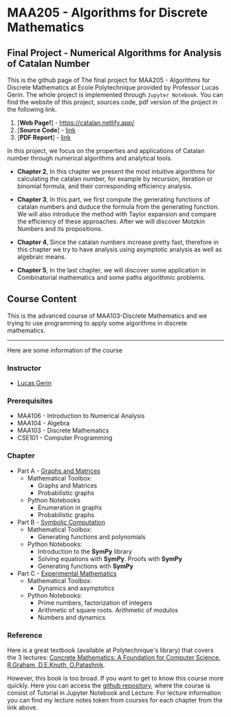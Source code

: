 # MAA205 - Algorithms for Discrete Mathematics
## Final Project - Numerical Algorithms for Analysis of Catalan Number
This is the github page of The final project for MAA205 - Algorithms for Discrete Mathematics at Ecole Polytechnique provided by Professor Lucas Gerin. The whole project is implemented through `Jupyter Notebook`. You can find the website of this project, sources code, pdf version of the project in the following link.

1. [**Web Page!**] - https://catalan.netlify.app/
2. [**Source Code**] - [link](https://github.com/yubocai-poly/Algorithms-for-Discrete-Mathematics-and-Final-Project/tree/main/MAA205_FinalProject)
3. [**PDF Report**] - [link]()

In this project, we focus on the properties and applications of Catalan number through numerical algorithms and analytical tools.

- **Chapter 2**, In this chapter we present the most intuitive algorithms for calculating the catalan number, for example by recursion, iteration or binomial formula, and their corresponding efficiency analysis.

- **Chapter 3**, In this part, we first compute the generating functions of catalan numbers and duduce the formula from the generating function. We will also introduce the method with Taylor expansion and compare the efficiency of these approaches. After we will discover Motzkin Numbers and its propositions.

- **Chapter 4**, Since the catalan numbers increase pretty fast, therefore in this chapter we try to have analysis using asymptotic analysis as well as algebraic means.

- **Chapter 5**, In the last chapter, we will discover some application in Combinatorial mathematics and some paths algorithmic problems.

## Course Content

This is the advanced course of MAA103-Discrete Mathematics and we trying to use programming to apply some algorithms in discrete mathematics.

---

Here are some information of the course

### Instructor
- [Lucas Gerin](http://gerin.perso.math.cnrs.fr/)

### Prerequisites
- MAA106 - Introduction to Numerical Analysis
- MAA104 - Algebra
- MAA103 - Discrete Mathematics
- CSE101 - Computer Programming

### Chapter
- Part A - [Graphs and Matrices](https://github.com/yubocai-poly/Algorithms-for-Discrete-Mathematics/blob/main/Part_A/MAA205_Notebook_1.pdf)
  - Mathematical Toolbox:
    - Graphs and Matrices
    - Probabilistic graphs
  - Python Notebooks
    - Enumeration in graphs
    - Probabilistic graphs
- Part B - [Symbolic Computation](https://github.com/yubocai-poly/Algorithms-for-Discrete-Mathematics-and-Final-Project/tree/main/Part_B)
  - Mathematical Toolbox:
    - Generating functions and polynomials
  - Python Notebooks:
    - Introduction to the **SymPy** library
    - Solving equations with **SymPy**. Proofs with **SymPy**
    - Generating functions with **SymPy**
- Part C - [Experimental Mathematics](https://github.com/yubocai-poly/Algorithms-for-Discrete-Mathematics-and-Final-Project/blob/main/Part_C/MAA205_Notebook_3.pdf)
  - Mathematical Toolbox:
    - Dynamics and asymptotics
  - Python Notebooks:
    - Prime numbers, factorization of integers
    - Arithmetic of square roots. Arithmetic of modulos
    - Numbers and dynamics

### Reference
Here is a great textbook (available at Polytechnique's library) that covers the 3 lectures: [Concrete Mathematics: A Foundation for Computer Science. R.Graham, D.E.Knuth, O.Patashnik](https://www.csie.ntu.edu.tw/~r97002/temp/Concrete%20Mathematics%202e.pdf).

However, this book is too broad. If you want to get to know this course more quickly. Here you can access the [github repository](https://github.com/yubocai-poly/Algorithms-for-Discrete-Mathematics), where the course is consist of Tutorial in Jupyter Notebook and Lecture. For lecture information you can find my lecture notes token from courses for each chapter from the link above.
